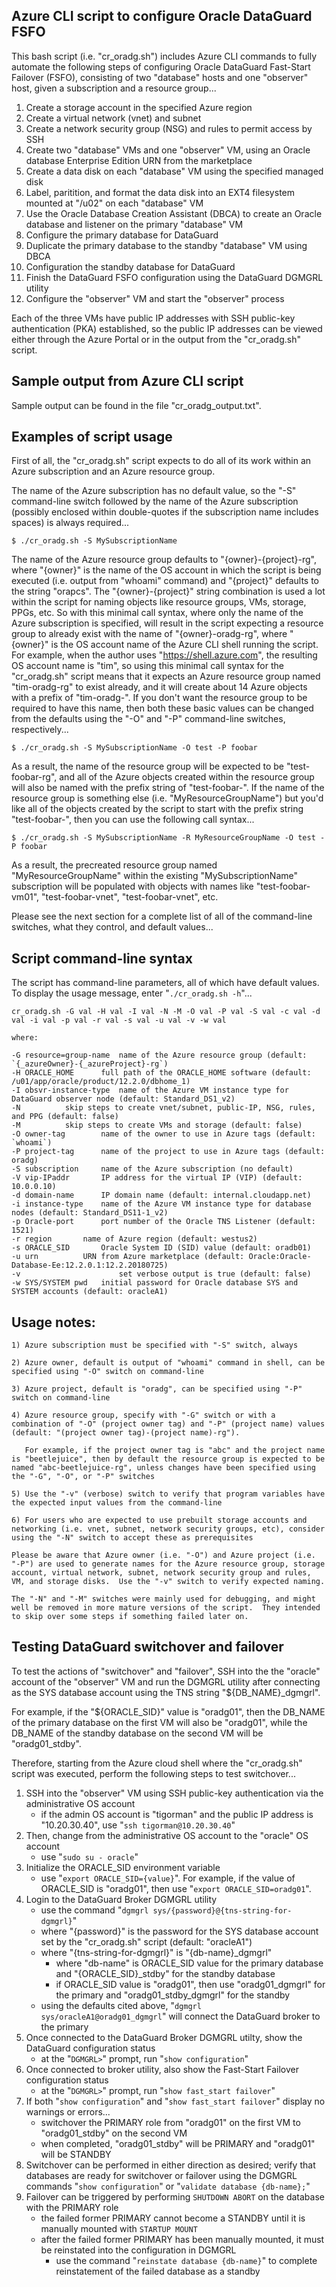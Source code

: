 ## Azure CLI script to configure Oracle DataGuard FSFO

This bash script (i.e. "cr_oradg.sh") includes Azure CLI commands to fully automate the following steps of configuring Oracle DataGuard Fast-Start Failover (FSFO), consisting of two "database" hosts and one "observer" host, given a subscription and a resource group...

1. Create a storage account in the specified Azure region
2. Create a virtual network (vnet) and subnet
3. Create a network security group (NSG) and rules to permit access by SSH
4. Create two "database" VMs and one "observer" VM, using an Oracle database Enterprise Edition URN from the marketplace
5. Create a data disk on each "database" VM using the specified managed disk
6. Label, paritition, and format the data disk into an EXT4 filesystem mounted at "/u02" on each "database" VM
7. Use the Oracle Database Creation Assistant (DBCA) to create an Oracle database and listener on the primary "database" VM
8. Configure the primary database for DataGuard
9. Duplicate the primary database to the standby "database" VM using DBCA
10. Configuration the standby database for DataGuard
11. Finish the DataGuard FSFO configuration using the DataGuard DGMGRL utility
12. Configure the "observer" VM and start the "observer" process

Each of the three VMs have public IP addresses with SSH public-key authentication (PKA) established, so the public IP addresses can be viewed either through the Azure Portal or in the output from the "cr_oradg.sh" script.

## Sample output from Azure CLI script

Sample output can be found in the file "cr_oradg_output.txt".

## Examples of script usage

First of all, the "cr_oradg.sh" script expects to do all of its work within an Azure subscription and an Azure resource group.

The name of the Azure subscription has no default value, so the "-S" command-line switch followed by the name of the Azure subscription (possibly enclosed within double-quotes if the subscription name includes spaces) is always required...

    $ ./cr_oradg.sh -S MySubscriptionName

The name of the Azure resource group defaults to "{owner}-{project}-rg", where "{owner}" is the name of the OS account in which the script is being executed (i.e. output from "whoami" command) and "{project}" defaults to the string "orapcs".  The "{owner}-{project}" string combination is used a lot within the script for naming objects like resource groups, VMs, storage, PPGs, etc.  So with this minimal call syntax, where only the name of the Azure subscription is specified, will result in the script expecting a resource group to already exist with the name of "{owner}-oradg-rg", where "{owner}" is the OS account name of the Azure CLI shell running the script.  For example, when the author uses "https://shell.azure.com", the resulting OS account name is "tim", so using this minimal call syntax for the "cr_oradg.sh" script means that it expects an Azure resource group named "tim-oradg-rg" to exist already, and it will create about 14 Azure objects with a prefix of "tim-oradg-".  If you don't want the resource group to be required to have this name, then both these basic values can be changed from the defaults using the "-O" and "-P" command-line switches, respectively...

    $ ./cr_oradg.sh -S MySubscriptionName -O test -P foobar

As a result, the name of the resource group will be expected to be "test-foobar-rg", and all of the Azure objects created within the resource group will also be named with the prefix string of "test-foobar-".  If the name of the resource group is something else (i.e. "MyResourceGroupName") but you'd like all of the objects created by the script to start with the prefix string "test-foobar-", then you can use the following call syntax...

    $ ./cr_oradg.sh -S MySubscriptionName -R MyResourceGroupName -O test -P foobar

As a result, the precreated resource group named "MyResourceGroupName" within the existing "MySubscriptionName" subscription will be populated with objects with names like "test-foobar-vm01", "test-foobar-vnet", "test-foobar-vnet", etc.

Please see the next section for a complete list of all of the command-line switches, what they control, and default values...

## Script command-line syntax

The script has command-line parameters, all of which have default values.  To display the usage message, enter "`./cr_oradg.sh -h`"...

	cr_oradg.sh -G val -H val -I val -N -M -O val -P val -S val -c val -d val -i val -p val -r val -s val -u val -v -w val

	where:

	-G resource=group-name	name of the Azure resource group (default: `{_azureOwner}-{_azureProject}-rg`)
	-H ORACLE_HOME		full path of the ORACLE_HOME software (default: /u01/app/oracle/product/12.2.0/dbhome_1)
	-I obsvr-instance-type	name of the Azure VM instance type for DataGuard observer node (default: Standard_DS1_v2)
	-N			skip steps to create vnet/subnet, public-IP, NSG, rules, and PPG (default: false)
	-M			skip steps to create VMs and storage (default: false)
	-O owner-tag		name of the owner to use in Azure tags (default: `whoami`)
	-P project-tag		name of the project to use in Azure tags (default: oradg)
	-S subscription		name of the Azure subscription (no default)
	-V vip-IPaddr		IP address for the virtual IP (VIP) (default: 10.0.0.10)
	-d domain-name		IP domain name (default: internal.cloudapp.net)
	-i instance-type	name of the Azure VM instance type for database nodes (default: Standard_DS11-1_v2)
	-p Oracle-port		port number of the Oracle TNS Listener (default: 1521)
	-r region		name of Azure region (default: westus2)
	-s ORACLE_SID		Oracle System ID (SID) value (default: oradb01)
	-u urn			URN from Azure marketplace (default: Oracle:Oracle-Database-Ee:12.2.0.1:12.2.20180725)
	-v                      set verbose output is true (default: false)
	-w SYS/SYSTEM pwd	initial password for Oracle database SYS and SYSTEM accounts (default: oracleA1)

## Usage notes:

	1) Azure subscription must be specified with "-S" switch, always

	2) Azure owner, default is output of "whoami" command in shell, can be specified using "-O" switch on command-line

	3) Azure project, default is "oradg", can be specified using "-P" switch on command-line

	4) Azure resource group, specify with "-G" switch or with a combination of "-O" (project owner tag) and "-P" (project name) values (default: "(project owner tag)-(project name)-rg").

	   For example, if the project owner tag is "abc" and the project name is "beetlejuice", then by default the resource group is expected to be named "abc-beetlejuice-rg", unless changes have been specified using the "-G", "-O", or "-P" switches

	5) Use the "-v" (verbose) switch to verify that program variables have the expected input values from the command-line

	6) For users who are expected to use prebuilt storage accounts and networking (i.e. vnet, subnet, network security groups, etc), consider using the "-N" switch to accept these as prerequisites 

	Please be aware that Azure owner (i.e. "-O") and Azure project (i.e. "-P") are used to generate names for the Azure resource group, storage account, virtual network, subnet, network security group and rules, VM, and storage disks.  Use the "-v" switch to verify expected naming.

	The "-N" and "-M" switches were mainly used for debugging, and might well be removed in more mature versions of the script.  They intended to skip over some steps if something failed later on.

## Testing DataGuard switchover and failover

To test the actions of "switchover" and "failover", SSH into the the "oracle" account of the "observer" VM and run the DGMGRL utility after connecting as the SYS database account using the TNS string "${DB_NAME}_dgmgrl".

For example, if the "${ORACLE_SID}" value is "oradg01", then the DB_NAME of the primary database on the first VM will also be "oradg01", while the DB_NAME of the standby database on the second VM will be "oradg01_stdby".

Therefore, starting from the Azure cloud shell where the "cr_oradg.sh" script was executed, perform the following steps to test switchover...

1. SSH into the "observer" VM using SSH public-key authentication via the administrative OS account
   - if the admin OS account is "tigorman" and the public IP address is "10.20.30.40", use "`ssh tigorman@10.20.30.40`"
2. Then, change from the administrative OS account to the "oracle" OS account
   - use "`sudo su - oracle`"
3. Initialize the ORACLE_SID environment variable
   - use "`export ORACLE_SID={value}`". For example, if the value of ORACLE_SID is "oradg01", then use "`export ORACLE_SID=oradg01`".
4. Login to the DataGuard Broker DGMGRL utility
   - use the command "`dgmgrl sys/{password}@{tns-string-for-dgmgrl}`"
   - where "{password}" is the password for the SYS database account set by the "cr_oradg.sh" script (default: "oracleA1")
   - where "{tns-string-for-dgmgrl}" is "{db-name}_dgmgrl"
      - where "db-name" is ORACLE_SID value for the primary database and "{ORACLE_SID}_stdby" for the standby database
      - if ORACLE_SID value is "oradg01", then use "oradg01_dgmgrl" for the primary and "oradg01_stdby_dgmgrl" for the standby
   - using the defaults cited above, "`dgmgrl sys/oracleA1@oradg01_dgmgrl`" will connect the DataGuard broker to the primary
5. Once connected to the DataGuard Broker DGMGRL utilty, show the DataGuard configuration status
   - at the "`DGMGRL>`" prompt, run "`show configuration`"
6. Once connected to broker utility, also show the Fast-Start Failover configuration status
   - at the "`DGMGRL>`" prompt, run "`show fast_start failover`"
7. If both "`show configuration`" and "`show fast_start failover`" display no warnings or errors...
   - switchover the PRIMARY role from "oradg01" on the first VM to "oradg01_stdby" on the second VM
   - when completed, "oradg01_stdby" will be PRIMARY and "oradg01" will be STANDBY
8. Switchover can be performed in either direction as desired; verify that databases are ready for switchover or failover using the DGMGRL commands "`show configuration`" or "`validate database {db-name};`" 
9. Failover can be triggered by performing `SHUTDOWN ABORT` on the database with the PRIMARY role
   - the failed former PRIMARY cannot become a STANDBY until it is manually mounted with `STARTUP MOUNT`
   - after the failed former PRIMARY has been manually mounted, it must be reinstated into the configuration in DGMGRL
      - use the command "`reinstate database {db-name}`" to complete reinstatement of the failed database as a standby
